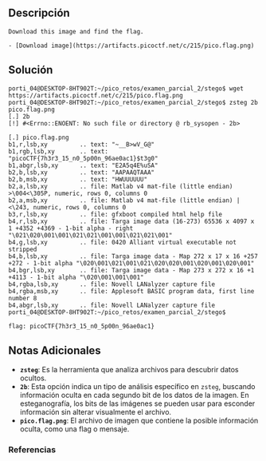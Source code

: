 ## Descripción 
```
Download this image and find the flag.

- [Download image](https://artifacts.picoctf.net/c/215/pico.flag.png)
```
[](https://github.com/armandoportillo0101/Seguridad-de-Redes/blob/main/Plantilla.md#objetivo)
## Solución
```
porti_04@DESKTOP-8HT902T:~/pico_retos/examen_parcial_2/stego$ wget https://artifacts.picoctf.net/c/215/pico.flag.png
porti_04@DESKTOP-8HT902T:~/pico_retos/examen_parcial_2/stego$ zsteg 2b pico.flag.png
[.] 2b
[!] #<Errno::ENOENT: No such file or directory @ rb_sysopen - 2b>

[.] pico.flag.png
b1,r,lsb,xy         .. text: "~__B>wV_G@"
b1,rgb,lsb,xy       .. text: "picoCTF{7h3r3_15_n0_5p00n_96ae0ac1}$t3g0"
b1,abgr,lsb,xy      .. text: "E2A5q4E%uSA"
b2,b,lsb,xy         .. text: "AAPAAQTAAA"
b2,b,msb,xy         .. text: "HWUUUUUU"
b2,a,lsb,xy         .. file: Matlab v4 mat-file (little endian) >\004<\305P, numeric, rows 0, columns 0
b2,a,msb,xy         .. file: Matlab v4 mat-file (little endian) | <\243, numeric, rows 0, columns 0
b3,r,lsb,xy         .. file: gfxboot compiled html help file
b4,r,lsb,xy         .. file: Targa image data (16-273) 65536 x 4097 x 1 +4352 +4369 - 1-bit alpha - right "\021\020\001\001\021\021\001\001\021\021\001"
b4,g,lsb,xy         .. file: 0420 Alliant virtual executable not stripped
b4,b,lsb,xy         .. file: Targa image data - Map 272 x 17 x 16 +257 +272 - 1-bit alpha "\020\001\021\001\021\020\020\001\020\001\020\001"
b4,bgr,lsb,xy       .. file: Targa image data - Map 273 x 272 x 16 +1 +4113 - 1-bit alpha "\020\001\001\001"
b4,rgba,lsb,xy      .. file: Novell LANalyzer capture file
b4,rgba,msb,xy      .. file: Applesoft BASIC program data, first line number 8
b4,abgr,lsb,xy      .. file: Novell LANalyzer capture file
porti_04@DESKTOP-8HT902T:~/pico_retos/examen_parcial_2/stego$

flag: picoCTF{7h3r3_15_n0_5p00n_96ae0ac1}
```
[](https://github.com/armandoportillo0101/Seguridad-de-Redes/blob/main/Plantilla.md#soluci%C3%B3n)

## Notas Adicionales
- **`zsteg`**: Es la herramienta que analiza archivos para descubrir datos ocultos.
- **`2b`**: Esta opción indica un tipo de análisis específico en `zsteg`, buscando información oculta en cada segundo bit de los datos de la imagen. En esteganografía, los bits de las imágenes se pueden usar para esconder información sin alterar visualmente el archivo.
- **`pico.flag.png`**: El archivo de imagen que contiene la posible información oculta, como una flag o mensaje.
[](https://github.com/armandoportillo0101/Seguridad-de-Redes/blob/main/Plantilla.md#notas-adicionales)

### Referencias
